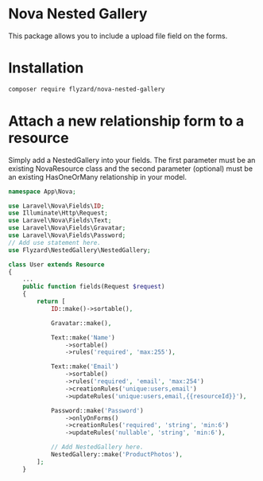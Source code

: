 # Nova Nested Gallery

This package allows you to include a upload file field on the forms.

# Installation

```bash
composer require flyzard/nova-nested-gallery
```

# Attach a new relationship form to a resource

Simply add a NestedGallery into your fields. The first parameter must be an existing NovaResource class and the second parameter (optional) must be an existing HasOneOrMany relationship in your model.

```php
namespace App\Nova;

use Laravel\Nova\Fields\ID;
use Illuminate\Http\Request;
use Laravel\Nova\Fields\Text;
use Laravel\Nova\Fields\Gravatar;
use Laravel\Nova\Fields\Password;
// Add use statement here.
use Flyzard\NestedGallery\NestedGallery;

class User extends Resource
{
    ...
    public function fields(Request $request)
    {
        return [
            ID::make()->sortable(),

            Gravatar::make(),

            Text::make('Name')
                ->sortable()
                ->rules('required', 'max:255'),

            Text::make('Email')
                ->sortable()
                ->rules('required', 'email', 'max:254')
                ->creationRules('unique:users,email')
                ->updateRules('unique:users,email,{{resourceId}}'),

            Password::make('Password')
                ->onlyOnForms()
                ->creationRules('required', 'string', 'min:6')
                ->updateRules('nullable', 'string', 'min:6'),

            // Add NestedGallery here.
            NestedGallery::make('ProductPhotos'),
        ];
    }
```
